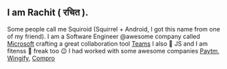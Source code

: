 ## I am Rachit ( रचित ).

Some people call me Squiroid (Squirrel + Android, I got this name from one of my friend).
I am a Software Engineer @awesome company called [Microsoft](https://www.microsoft.com/) crafting a great collaboration tool [Teams](http://teams.microsoft.com)
I also 💖 JS and I am fitenss 💪 freak too 😉
I had worked with some awesome companies [Paytm](https://paytm.com), [Wingify](https://wingify.com), [Compro](http://www.comprotechnologies.com)
